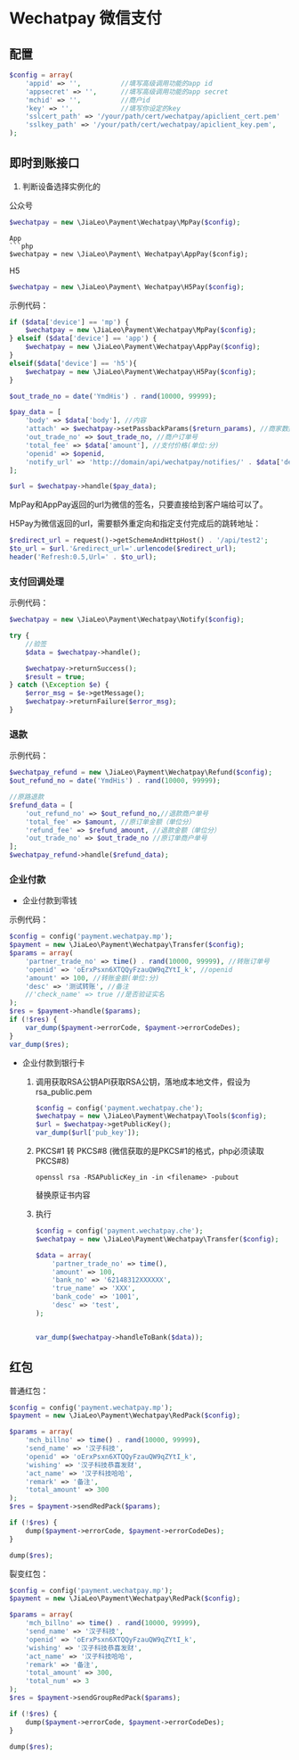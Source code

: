 # Wechatpay 微信支付

## 配置

```php
$config = array(
    'appid' => '',			//填写高级调用功能的app id
    'appsecret' => '', 		//填写高级调用功能的app secret
    'mchid' => '',			//商户id
    'key' => '', 			//填写你设定的key
    'sslcert_path' => '/your/path/cert/wechatpay/apiclient_cert.pem'
    'sslkey_path' => '/your/path/cert/wechatpay/apiclient_key.pem',
);
```

## 即时到账接口


1. 判断设备选择实例化的

公众号

```php
$wechatpay = new \JiaLeo\Payment\Wechatpay\MpPay($config);  
```

```
App
```php
$wechatpay = new \JiaLeo\Payment\ Wechatpay\AppPay($config);
```
H5
```php
$wechatpay = new \JiaLeo\Payment\ Wechatpay\H5Pay($config);
```


示例代码：

```php
if ($data['device'] == 'mp') {
	$wechatpay = new \JiaLeo\Payment\Wechatpay\MpPay($config);
} elseif ($data['device'] == 'app') {
	$wechatpay = new \JiaLeo\Payment\Wechatpay\AppPay($config);
}
elseif($data['device'] == 'h5'){
	$wechatpay = new \JiaLeo\Payment\Wechatpay\H5Pay($config);
}

$out_trade_no = date('YmdHis') . rand(10000, 99999);

$pay_data = [
	'body' => $data['body'], //内容
	'attach' => $wechatpay->setPassbackParams($return_params), //商家数据包
	'out_trade_no' => $out_trade_no, //商户订单号
	'total_fee' => $data['amount'], //支付价格(单位:分)
	'openid' => $openid,
	'notify_url' => 'http://domain/api/wechatpay/notifies/' . $data['device'] //后台回调地址
];

$url = $wechatpay->handle($pay_data);
```

MpPay和AppPay返回的url为微信的签名，只要直接给到客户端给可以了。


H5Pay为微信返回的url，需要额外重定向和指定支付完成后的跳转地址：

```php
$redirect_url = request()->getSchemeAndHttpHost() . '/api/test2';
$to_url = $url.'&redirect_url='.urlencode($redirect_url);
header('Refresh:0.5,Url=' . $to_url);
```

### 支付回调处理

示例代码：

```php
$wechatpay = new \JiaLeo\Payment\Wechatpay\Notify($config);

try {
	//验签
	$data = $wechatpay->handle();

	$wechatpay->returnSuccess();
	$result = true;
} catch (\Exception $e) {
	$error_msg = $e->getMessage();
	$wechatpay->returnFailure($error_msg);
}
```

### 退款

示例代码：

```php
$wechatpay_refund = new \JiaLeo\Payment\Wechatpay\Refund($config);
$out_refund_no = date('YmdHis') . rand(10000, 99999);

//原路退款
$refund_data = [
	'out_refund_no' => $out_refund_no,//退款商户单号
	'total_fee' => $amount, //原订单金额（单位分）
	'refund_fee' => $refund_amount, //退款金额（单位分）
	'out_trade_no' => $out_trade_no //原订单商户单号
];
$wechatpay_refund->handle($refund_data);
```

### 企业付款

* 企业付款到零钱

示例代码：

```php
$config = config('payment.wechatpay.mp');
$payment = new \JiaLeo\Payment\Wechatpay\Transfer($config);
$params = array(
	'partner_trade_no' => time() . rand(10000, 99999), //转账订单号
	'openid' => 'oErxPsxn6XTQQyFzauQW9qZYtI_k', //openid
	'amount' => 100, //转账金额(单位:分)
	'desc' => '测试转账', //备注
	//'check_name' => true //是否验证实名
);
$res = $payment->handle($params);
if (!$res) {
	var_dump($payment->errorCode, $payment->errorCodeDes);
}
var_dump($res);
```

* 企业付款到银行卡

	1. 调用获取RSA公钥API获取RSA公钥，落地成本地文件，假设为rsa_public.pem
	
		```php
		$config = config('payment.wechatpay.che');
		$wechatpay = new \JiaLeo\Payment\Wechatpay\Tools($config);
		$url = $wechatpay->getPublicKey();
		var_dump($url['pub_key']);
		```
		
	2. PKCS#1 转 PKCS#8 (微信获取的是PKCS#1的格式，php必须读取PKCS#8)

		```
		openssl rsa -RSAPublicKey_in -in <filename> -pubout
		```
		
		替换原证书内容
		
	3. 执行
	
		```php
		$config = config('payment.wechatpay.che');
		$wechatpay = new \JiaLeo\Payment\Wechatpay\Transfer($config);
		
		$data = array(
			'partner_trade_no' => time(),
			'amount' => 100,
			'bank_no' => '62148312XXXXXX',
			'true_name' => 'XXX',
			'bank_code' => '1001',
			'desc' => 'test',
		);
		
		
		var_dump($wechatpay->handleToBank($data));
		```


## 红包

普通红包：

```php
$config = config('payment.wechatpay.mp');
$payment = new \JiaLeo\Payment\Wechatpay\RedPack($config);

$params = array(
	'mch_billno' => time() . rand(10000, 99999),
	'send_name' => '汉子科技',
	'openid' => 'oErxPsxn6XTQQyFzauQW9qZYtI_k',
	'wishing' => '汉子科技恭喜发财',
	'act_name' => '汉子科技哈哈',
	'remark' => '备注',
	'total_amount' => 300
);
$res = $payment->sendRedPack($params);

if (!$res) {
	dump($payment->errorCode, $payment->errorCodeDes);
}

dump($res);
```

裂变红包：

```php
$config = config('payment.wechatpay.mp');
$payment = new \JiaLeo\Payment\Wechatpay\RedPack($config);

$params = array(
	'mch_billno' => time() . rand(10000, 99999),
	'send_name' => '汉子科技',
	'openid' => 'oErxPsxn6XTQQyFzauQW9qZYtI_k',
	'wishing' => '汉子科技恭喜发财',
	'act_name' => '汉子科技哈哈',
	'remark' => '备注',
	'total_amount' => 300,
	'total_num' => 3
);
$res = $payment->sendGroupRedPack($params);

if (!$res) {
	dump($payment->errorCode, $payment->errorCodeDes);
}

dump($res);
```